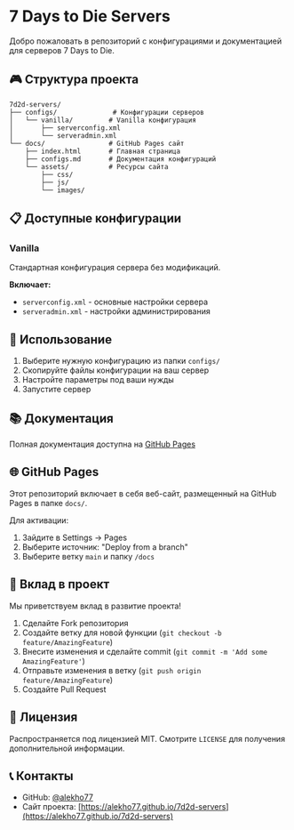 # 7 Days to Die Servers

Добро пожаловать в репозиторий с конфигурациями и документацией для серверов 7 Days to Die.

## 🎮 Структура проекта

```
7d2d-servers/
├── configs/              # Конфигурации серверов
│   └── vanilla/         # Vanilla конфигурация
│       ├── serverconfig.xml
│       └── serveradmin.xml
└── docs/                # GitHub Pages сайт
    ├── index.html       # Главная страница
    ├── configs.md       # Документация конфигураций
    └── assets/          # Ресурсы сайта
        ├── css/
        ├── js/
        └── images/
```

## 📋 Доступные конфигурации

### Vanilla
Стандартная конфигурация сервера без модификаций.

**Включает:**
- `serverconfig.xml` - основные настройки сервера
- `serveradmin.xml` - настройки администрирования

## 🚀 Использование

1. Выберите нужную конфигурацию из папки `configs/`
2. Скопируйте файлы конфигурации на ваш сервер
3. Настройте параметры под ваши нужды
4. Запустите сервер

## 📚 Документация

Полная документация доступна на [GitHub Pages](https://your-username.github.io/7d2d-servers/)

## 🌐 GitHub Pages

Этот репозиторий включает в себя веб-сайт, размещенный на GitHub Pages в папке `docs/`. 

Для активации:
1. Зайдите в Settings → Pages
2. Выберите источник: "Deploy from a branch"
3. Выберите ветку `main` и папку `/docs`

## 🤝 Вклад в проект

Мы приветствуем вклад в развитие проекта! 

1. Сделайте Fork репозитория
2. Создайте ветку для новой функции (`git checkout -b feature/AmazingFeature`)
3. Внесите изменения и сделайте commit (`git commit -m 'Add some AmazingFeature'`)
4. Отправьте изменения в ветку (`git push origin feature/AmazingFeature`)
5. Создайте Pull Request

## 📝 Лицензия

Распространяется под лицензией MIT. Смотрите `LICENSE` для получения дополнительной информации.

## 📞 Контакты

- GitHub: [@alekho77](https://github.com/alekho77)
- Сайт проекта: [https://alekho77.github.io/7d2d-servers](https://alekho77.github.io/7d2d-servers)
